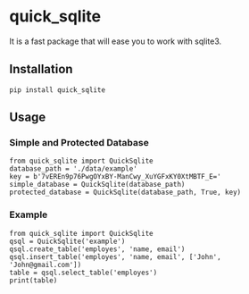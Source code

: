# quick_sqlite

It is a fast package that will ease you to work with sqlite3.

## Installation
```
pip install quick_sqlite
```

## Usage
### Simple and Protected Database
```
from quick_sqlite import QuickSqlite
database_path = './data/example'
key = b'7vEREn9p76PwgOYxBY-ManCwy_XuYGFxKY0XtMBTF_E='
simple_database = QuickSqlite(database_path)
protected_database = QuickSqlite(database_path, True, key)
```

### Example
```
from quick_sqlite import QuickSqlite
qsql = QuickSqlite('example')
qsql.create_table('employes', 'name, email')
qsql.insert_table('employes', 'name, email', ['John', 'John@gmail.com'])
table = qsql.select_table('employes')
print(table)
```